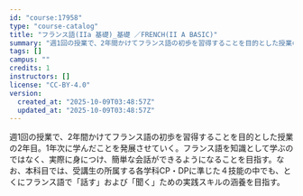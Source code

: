 ```yaml
---
id: "course:17958"
type: "course-catalog"
title: "フランス語(IIa 基礎)_基礎 ／FRENCH(II A BASIC)"
summary: "週1回の授業で、2年間かけてフランス語の初歩を習得することを目的とした授業の2年目。1年次に学んだことを発展させていく。フランス語を知識として学ぶのではなく、実際に身につけ、簡単な会話ができるようになることを目指す。なお、本科目では、受講生…"
tags: []
campus: ""
credits: 1
instructors: []
license: "CC-BY-4.0"
version:
  created_at: "2025-10-09T03:48:57Z"
  updated_at: "2025-10-09T03:48:57Z"
---
```

週1回の授業で、2年間かけてフランス語の初歩を習得することを目的とした授業の2年目。1年次に学んだことを発展させていく。フランス語を知識として学ぶのではなく、実際に身につけ、簡単な会話ができるようになることを目指す。なお、本科目では、受講生の所属する各学科CP・DPに準じた４技能の中でも、とくにフランス語で「話す」および「聞く」ための実践スキルの涵養を目指す。
